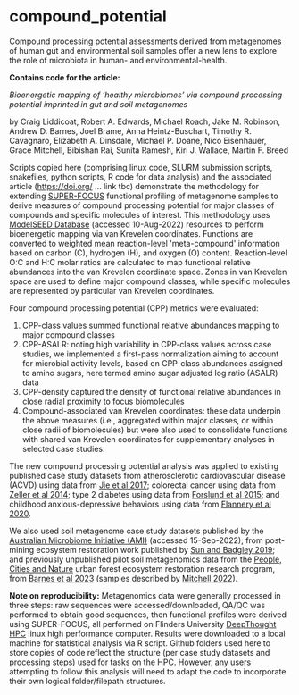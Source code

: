 # compound_potential
Compound processing potential assessments derived from metagenomes of human gut and environmental soil samples offer a new lens to explore the role of microbiota in human- and environmental-health.

**Contains code for the article:**

*Bioenergetic mapping of ‘healthy microbiomes’ via compound processing potential imprinted in gut and soil metagenomes*

by Craig Liddicoat, Robert A. Edwards, Michael Roach, Jake M. Robinson, Andrew D. Barnes, Joel Brame, Anna Heintz-Buschart, Timothy R. Cavagnaro, Elizabeth A. Dinsdale, Michael P. Doane, Nico Eisenhauer, Grace Mitchell, Bibishan Rai, Sunita Ramesh, Kiri J. Wallace, Martin F. Breed

Scripts copied here (comprising linux code, SLURM submission scripts, snakefiles, python scripts, R code for data analysis) and the associated article (https://doi.org/ ... link tbc) demonstrate the methodology for extending [SUPER-FOCUS](https://github.com/metageni/SUPER-FOCUS) functional profiling of metagenome samples to derive measures of compound processing potential for major classes of compounds and specific molecules of interest. This methodology uses [ModelSEED Database](https://github.com/ModelSEED/ModelSEEDDatabase) (accessed 10-Aug-2022) resources to perform bioenergetic mapping via van Krevelen coordinates. Functions are converted to weighted mean reaction-level 'meta-compound' information based on carbon (C), hydrogen (H), and oxygen (O) content. Reaction-level O:C and H:C molar ratios are calculated to map functional relative abundances into the van Krevelen coordinate space. Zones in van Krevelen space are used to define major compound classes, while specific molecules are represented by particular van Krevelen coordinates.

Four compound processing potential (CPP) metrics were evaluated:
1. CPP-class values summed functional relative abundances mapping to major compound classes
2. CPP-ASALR: noting high variability in CPP-class values across case studies, we implemented a first-pass normalization aiming to account for microbial activity levels, based on CPP-class abundances assigned to amino sugars, here termed amino sugar adjusted log ratio (ASALR) data
3. CPP-density captured the density of functional relative abundances in close radial proximity to focus biomolecules
4. Compound-associated van Krevelen coordinates: these data underpin the above measures (i.e., aggregated within major classes, or within close radii of biomolecules) but were also used to consolidate functions with shared van Krevelen coordinates for supplementary analyses in selected case studies.

The new compound processing potential analysis was applied to existing published case study datasets from atherosclerotic cardiovascular disease (ACVD) using data from [Jie et al 2017](https://doi.org/10.1038/s41467-017-00900-1); colorectal cancer using data from [Zeller et al 2014](https://doi.org/10.15252/msb.20145645); type 2 diabetes using data from [Forslund et al 2015](https://doi.org/10.1038/nature15766); and childhood anxious-depressive behaviors using data from [Flannery et al 2020](https://doi.org/10.1128/mBio.02780-19).

We also used soil metagenome case study datasets published by the [Australian Microbiome Initiative (AMI)](https://data.bioplatforms.com/organization/australian-microbiome) (accessed 15-Sep-2022); from post-mining ecosystem restoration work published by [Sun and Badgley 2019](https://doi.org/10.1016/j.soilbio.2019.05.004); and previously unpublished pilot soil metagenomics data from the [People, Cities and Nature](https://www.peoplecitiesnature.co.nz/soil-biodiversity) urban forest ecosystem restoration research program, from [Barnes et al 2023](https://data.agdr.org.nz/) (samples described by [Mitchell 2022](https://researchcommons.waikato.ac.nz/handle/10289/14915)).

**Note on reproducibility:** Metagenomics data were generally processed in three steps: raw sequences were accessed/downloaded, QA/QC was performed to obtain good sequences, then functional profiles were derived using SUPER-FOCUS, all performed on Flinders University [DeepThought HPC](https://deepthoughtdocs.flinders.edu.au/en/latest/) linux high performance computer. Results were downloaded to a local machine for statistical analysis via R script. Github folders used here to store copies of code reflect the structure (per case study datasets and processing steps) used for tasks on the HPC. However, any users attempting to follow this analysis will need to adapt the code to incorporate their own logical folder/filepath structures.
